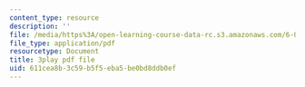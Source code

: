 ```yaml
---
content_type: resource
description: ''
file: /media/https%3A/open-learning-course-data-rc.s3.amazonaws.com/6-002-circuits-and-electronics-spring-2007/611cea8b3c59b5f5eba5be0bd8ddb0ef_ke3SL_R92ys.pdf
file_type: application/pdf
resourcetype: Document
title: 3play pdf file
uid: 611cea8b-3c59-b5f5-eba5-be0bd8ddb0ef
---
```

